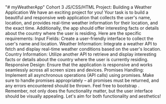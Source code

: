 "# myWeatherApp" 
Cohort 3 JS/CSS/HTML Project: Building a Weather Application
We have an exciting project for you! Your task is to build a beautiful and responsive web application that
collects the user&#39;s name, location, and provides real-time weather information for their location, and the
exact time. Additionally, the app should offer interesting facts or details about the country where the
user is residing.
Here are the specific requirements:
Input Fields:
Create a user-friendly interface to collect the user&#39;s name and location.
Weather Information:
Integrate a weather API to fetch and display real-time weather conditions based on the user&#39;s location.
Country Information:
Utilize another API to retrieve and display interesting facts or details about the country where the user is
currently residing.
Responsive Design:
Ensure that the application is responsive and works seamlessly across all screen sizes and devices.
Promises Handling:
Implement all asynchronous operations (API calls) using promises.
Make sure to handle promises appropriately – all promises must be returned, and any errors
encountered should be thrown. Feel free to bootstrap .
Remember, not only does the functionality matter, but the user interface should be visually appealing.
Let&#39;s aim for both functionality and aesthetics!